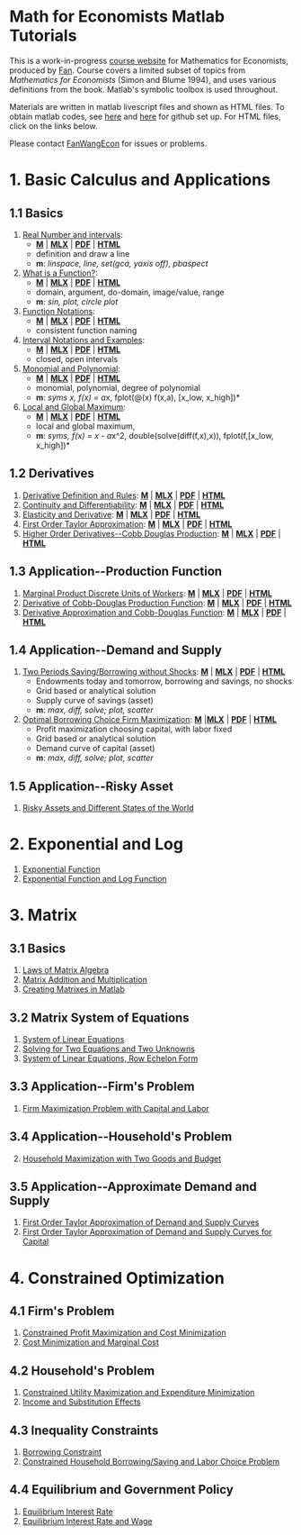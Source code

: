 
# Math for Economists Matlab Tutorials

This is a work-in-progress [course website](https://fanwangecon.github.io/Math4Econ/) for Mathematics for Economists, produced by [Fan](https://fanwangecon.github.io/). Course covers a limited subset of topics from *Mathematics for Economists* (Simon and Blume 1994), and uses various definitions from the book. Matlab's symbolic toolbox is used throughout.

Materials are written in matlab livescript files and shown as HTML files. To obtain matlab codes, see [here](docs/gitsetup.md) and [here](docs/gitsetupown.md) for github set up. For HTML files, click on the links below.

Please contact [FanWangEcon](https://fanwangecon.github.io/) for issues or problems.

# 1. Basic Calculus and Applications

## 1.1 Basics

1. [Real Number and intervals](https://fanwangecon.github.io/Math4Econ/calconevar/realnumber.html):
    - [**M**](https://github.com/FanWangEcon/Math4Econ/blob/master/calconevar/realnumber_m.m) \| [**MLX**](https://github.com/FanWangEcon/Math4Econ/blob/master/calconevar/realnumber.mlx) \| [**PDF**](https://github.com/FanWangEcon/Math4Econ/blob/master/calconevar/realnumber.pdf) \| [**HTML**](https://fanwangecon.github.io/Math4Econ/calconevar/realnumber.html)
    - definition and draw a line
    - **m**: *linspace, line, set(gca, yaxis off), pbaspect*
2. [What is a Function?](https://fanwangecon.github.io/Math4Econ/calconevar/whatisfunction.html):
    - [**M**](https://github.com/FanWangEcon/Math4Econ/blob/master/calconevar/whatisfunction_m.m) \| [**MLX**](https://github.com/FanWangEcon/Math4Econ/blob/master/calconevar/whatisfunction.mlx) \| [**PDF**](https://github.com/FanWangEcon/Math4Econ/blob/master/calconevar/whatisfunction.pdf) \| [**HTML**](https://fanwangecon.github.io/Math4Econ/calconevar/whatisfunction.html)
    - domain, argument, do-domain, image/value, range
    - **m**: *sin, plot, circle  plot*    
3. [Function Notations](https://fanwangecon.github.io/Math4Econ/calconevar/funcnotations.html):
    - [**M**](https://github.com/FanWangEcon/Math4Econ/blob/master/calconevar/funcnotations_m.m) \| [**MLX**](https://github.com/FanWangEcon/Math4Econ/blob/master/calconevar/funcnotations.mlx) \| [**PDF**](https://github.com/FanWangEcon/Math4Econ/blob/master/calconevar/funcnotations.pdf) \| [**HTML**](https://fanwangecon.github.io/Math4Econ/calconevar/funcnotations.html)
    - consistent function naming
4. [Interval Notations and Examples](https://fanwangecon.github.io/Math4Econ/calconevar/interval.html):
    - [**M**](https://github.com/FanWangEcon/Math4Econ/blob/master/calconevar/interval_m.m) \| [**MLX**](https://github.com/FanWangEcon/Math4Econ/blob/master/calconevar/interval.mlx) \| [**PDF**](https://github.com/FanWangEcon/Math4Econ/blob/master/calconevar/interval.pdf) \| [**HTML**](https://fanwangecon.github.io/Math4Econ/calconevar/interval.html)
    - closed, open intervals
5. [Monomial and Polynomial](https://fanwangecon.github.io/Math4Econ/calconevar/polynomial.html):
    - [**M**](https://github.com/FanWangEcon/Math4Econ/blob/master/calconevar/polynomial_m.m) \| [**MLX**](https://github.com/FanWangEcon/Math4Econ/blob/master/calconevar/polynomial.mlx) \| [**PDF**](https://github.com/FanWangEcon/Math4Econ/blob/master/calconevar/polynomial.pdf) \| [**HTML**](https://fanwangecon.github.io/Math4Econ/calconevar/polynomial.html)
    - monomial, polynomial, degree of polynomial
    - **m**: *syms x, f(x) = a*x, fplot(@(x) f(x,a), [x_low, x_high])*    
6. [Local and Global Maximum](https://fanwangecon.github.io/Math4Econ/calconevar/localglobal.html):
    - [**M**](https://github.com/FanWangEcon/Math4Econ/blob/master/calconevar/localglobal_m.m) \| [**MLX**](https://github.com/FanWangEcon/Math4Econ/blob/master/calconevar/localglobal.mlx) \| [**PDF**](https://github.com/FanWangEcon/Math4Econ/blob/master/calconevar/localglobal.pdf) \| [**HTML**](https://fanwangecon.github.io/Math4Econ/calconevar/localglobal.html)
    - local and global maximum,
    - **m**: *syms, f(x) = x - a*x^2, double(solve(diff(f,x),x)), fplot(f,[x_low, x_high])*

## 1.2 Derivatives

1. [Derivative Definition and Rules](https://fanwangecon.github.io/Math4Econ/derivative/derivative_rules.html): [**M**](https://github.com/FanWangEcon/Math4Econ/blob/master/calconevar/realnumber_m.m) \| [**MLX**](https://github.com/FanWangEcon/Math4Econ/blob/master/calconevar/realnumber.mlx) \| [**PDF**](https://github.com/FanWangEcon/Math4Econ/blob/master/calconevar/realnumber.pdf) \| [**HTML**](https://fanwangecon.github.io/Math4Econ/calconevar/realnumber.html)
2. [Continuity and Differentiability](https://fanwangecon.github.io/Math4Econ/derivative/continuous_differentiable.html): [**M**](https://github.com/FanWangEcon/Math4Econ/blob/master/calconevar/realnumber_m.m) \| [**MLX**](https://github.com/FanWangEcon/Math4Econ/blob/master/calconevar/realnumber.mlx) \| [**PDF**](https://github.com/FanWangEcon/Math4Econ/blob/master/calconevar/realnumber.pdf) \| [**HTML**](https://fanwangecon.github.io/Math4Econ/calconevar/realnumber.html)
3. [Elasticity and Derivative](https://fanwangecon.github.io/Math4Econ/derivative/derivative_elasticity.html): [**M**](https://github.com/FanWangEcon/Math4Econ/blob/master/calconevar/realnumber_m.m) \| [**MLX**](https://github.com/FanWangEcon/Math4Econ/blob/master/calconevar/realnumber.mlx) \| [**PDF**](https://github.com/FanWangEcon/Math4Econ/blob/master/calconevar/realnumber.pdf) \| [**HTML**](https://fanwangecon.github.io/Math4Econ/calconevar/realnumber.html)
4. [First Order Taylor Approximation](https://fanwangecon.github.io/Math4Econ/derivative/derivative_MPL_first_order_taylor_approximation.html): [**M**](https://github.com/FanWangEcon/Math4Econ/blob/master/calconevar/realnumber_m.m) \| [**MLX**](https://github.com/FanWangEcon/Math4Econ/blob/master/calconevar/realnumber.mlx) \| [**PDF**](https://github.com/FanWangEcon/Math4Econ/blob/master/calconevar/realnumber.pdf) \| [**HTML**](https://fanwangecon.github.io/Math4Econ/calconevar/realnumber.html)
5. [Higher Order Derivatives--Cobb Douglas Production](https://fanwangecon.github.io/Math4Econ/derivative/second_derivative.html): [**M**](https://github.com/FanWangEcon/Math4Econ/blob/master/calconevar/realnumber_m.m) \| [**MLX**](https://github.com/FanWangEcon/Math4Econ/blob/master/calconevar/realnumber.mlx) \| [**PDF**](https://github.com/FanWangEcon/Math4Econ/blob/master/calconevar/realnumber.pdf) \| [**HTML**](https://fanwangecon.github.io/Math4Econ/calconevar/realnumber.html)

## 1.3 Application--Production Function

1. [Marginal Product Discrete Units of Workers](https://fanwangecon.github.io/Math4Econ/derivative_application/derivative_MPL_discrete_workers.html): [**M**](https://github.com/FanWangEcon/Math4Econ/blob/master/calconevar/realnumber_m.m) \| [**MLX**](https://github.com/FanWangEcon/Math4Econ/blob/master/calconevar/realnumber.mlx) \| [**PDF**](https://github.com/FanWangEcon/Math4Econ/blob/master/calconevar/realnumber.pdf) \| [**HTML**](https://fanwangecon.github.io/Math4Econ/calconevar/realnumber.html)
2. [Derivative of Cobb-Douglas Production Function](https://fanwangecon.github.io/Math4Econ/derivative_application/derivative_cobb_douglas.html): [**M**](https://github.com/FanWangEcon/Math4Econ/blob/master/calconevar/realnumber_m.m) \| [**MLX**](https://github.com/FanWangEcon/Math4Econ/blob/master/calconevar/realnumber.mlx) \| [**PDF**](https://github.com/FanWangEcon/Math4Econ/blob/master/calconevar/realnumber.pdf) \| [**HTML**](https://fanwangecon.github.io/Math4Econ/calconevar/realnumber.html)
3. [Derivative Approximation and Cobb-Douglas Function](https://fanwangecon.github.io/Math4Econ/derivative_application/derivative_hslope_cobb_douglas.html): [**M**](https://github.com/FanWangEcon/Math4Econ/blob/master/calconevar/realnumber_m.m) \| [**MLX**](https://github.com/FanWangEcon/Math4Econ/blob/master/calconevar/realnumber.mlx) \| [**PDF**](https://github.com/FanWangEcon/Math4Econ/blob/master/calconevar/realnumber.pdf) \| [**HTML**](https://fanwangecon.github.io/Math4Econ/calconevar/realnumber.html)

## 1.4 Application--Demand and Supply

1. [Two Periods Saving/Borrowing without Shocks](https://fanwangecon.github.io/Math4Econ/derivative_application/K_save_households.html): [**M**](https://github.com/FanWangEcon/Math4Econ/blob/master/derivative_application/K_save_households_m.m) \| [**MLX**](https://github.com/FanWangEcon/Math4Econ/blob/master/derivative_application/K_save_households.mlx) \| [**PDF**](https://github.com/FanWangEcon/Math4Econ/blob/master/derivative_application/K_save_households.pdf) \| [**HTML**](https://fanwangecon.github.io/Math4Econ/derivative_application/K_save_households.html)
    + Endowments today and tomorrow, borrowing and savings, no shocks
    + Grid based or analytical solution
    + Supply curve of savings (asset)
    + **m**: *max, diff, solve; plot, scatter*
2. [Optimal Borrowing Choice Firm Maximization](https://fanwangecon.github.io/Math4Econ/derivative_application/K_borrow_firm.html): [**M**](https://github.com/FanWangEcon/Math4Econ/blob/master/derivative_application/K_borrow_firm_m.m) \|[**MLX**](https://github.com/FanWangEcon/Math4Econ/blob/master/derivative_application/K_borrow_firm.mlx) \| [**PDF**](https://github.com/FanWangEcon/Math4Econ/blob/master/derivative_application/K_borrow_firm.pdf) \| [**HTML**](https://fanwangecon.github.io/Math4Econ/derivative_application/K_borrow_firm.html)
    + Profit maximization choosing capital, with labor fixed
    + Grid based or analytical solution
    + Demand curve of capital (asset)
    + **m**: *max, diff, solve; plot, scatter*

## 1.5 Application--Risky Asset

1. [Risky Assets and Different States of the World](nonlinear/RiskyAsset.html)

# 2. Exponential and Log

1. [Exponential Function](explog/exponential.html)
2. [Exponential Function and Log Function](explog/exolog.html)

# 3. Matrix

## 3.1 Basics

1. [Laws of Matrix Algebra](matrix_basics/matlab_define_matrix.html)
2. [Matrix Addition and Multiplication](matrix_basics/matrix_algebra_rules.html)
3. [Creating Matrixes in Matlab](matrix_basics/matrix_matlab.html)

## 3.2 Matrix System of Equations

1. [System of Linear Equations](matrix_system_of_equations/matrix_linear_equations.html)
2. [Solving for Two Equations and Two Unknowns](matrix_system_of_equations/matrix_linear_system_2.html)
3. [System of Linear Equations, Row Echelon Form](matrix_system_of_equations/matrix_row_echelon_form.html)

## 3.3 Application--Firm's Problem
1. [Firm Maximization Problem with Capital and Labor](matrix_application/KL_borrowhire_firm.html)

## 3.4 Application--Household's Problem
2. [Household Maximization with Two Goods and Budget](matrix_application/twogoods.html)

## 3.5 Application--Approximate Demand and Supply
1. [First Order Taylor Approximation of Demand and Supply Curves](matrix_application/demand_supply_taylor_approximate.html)
1. [First Order Taylor Approximation of Demand and Supply Curves for Capital](matrix_application/demand_supply_taylor_approximate_capital.html)


# 4. Constrained Optimization

## 4.1 Firm's Problem
1. [Constrained Profit Maximization and Cost Minimization](optimization_application/profit_maximize.html)
2. [Cost Minimization and Marginal Cost](optimization_application/profit_maximize_crs_profit.html)

## 4.2 Household's Problem
1. [Constrained Utility Maximization and Expenditure Minimization](optimization_application/household_c1_c2_constrained.html)
2. [Income and Substitution Effects](optimization_application/household_c1_c2_constrained_r_change.html)

## 4.3 Inequality Constraints
1. [Borrowing Constraint](optimization_application/household_borrow_constrained.html)
2. [Constrained Household Borrowing/Saving and Labor Choice Problem](optimization_application/household_asset_labor_constrained.html)

## 4.4 Equilibrium and Government Policy
1. [Equilibrium Interest Rate](equilibrium/equilibrium_constrainedborrow.html)
2. [Equilibrium Interest Rate and Wage](equilibrium/equilibrium_constrainedborrow_labor.html)
